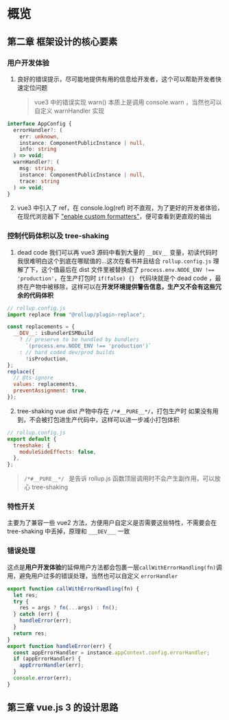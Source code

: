 # 概览

## 第二章 框架设计的核心要素

### 用户开发体验

1. 良好的错误提示，尽可能地提供有用的信息给开发者，这个可以帮助开发者快速定位问题
   > vue3 中的错误实现 warn() 本质上是调用 console.warn ，当然也可以自定义 warnHandler 实现

```ts
interface AppConfig {
  errorHandler?: (
    err: unknown,
    instance: ComponentPublicInstance | null,
    info: string
  ) => void;
  warnHandler?: (
    msg: string,
    instance: ComponentPublicInstance | null,
    trace: string
  ) => void;
}
```

2. vue3 中引入了 ref，在 console.log(ref) 时不直观，为了更好的开发者体验，在现代浏览器下 ["enable custom formatters"](https://www.mattzeunert.com/2016/02/19/custom-chrome-devtools-object-formatters.html)，便可查看到更直观的输出

### 控制代码体积以及 tree-shaking

1. dead code
   我们可以再 vue3 源码中看到大量的 `__DEV__` 变量，初读代码时我很难明白这个到底在哪赋值的...这次在看书并且结合 `rollup.config.js` 理解了下，这个值最后在 dist 文件里被替换成了 `process.env.NODE_ENV !== 'production'`，在生产打包时 `if(false) {} ` 代码块就是个 dead code ，最终在产物中被移除，这样可以在**开发环境提供警告信息，生产又不会有这些冗余的代码体积**

```js
// rollup.config.js
import replace from "@rollup/plugin-replace";

const replacements = {
  __DEV__: isBundlerESMBuild
    ? // preserve to be handled by bundlers
      `(process.env.NODE_ENV !== 'production')`
    : // hard coded dev/prod builds
      !isProduction,
};
replace({
  // @ts-ignore
  values: replacements,
  preventAssignment: true,
});
```

2. tree-shaking
   vue dist 产物中存在 `/*#__PURE__*/`，打包生产时 如果没有用到，不会被打包进生产代码中，这样可以进一步减小打包体积

```js
// rollup.config.js
export default {
  treeshake: {
    moduleSideEffects: false,
  },
};
```

> `/*#__PURE__*/ ` 是告诉 rollup.js 函数顶层调用时不会产生副作用，可以放心 tree-shaking

### 特性开关

主要为了兼容一些 vue2 方法，方便用户自定义是否需要这些特性，不需要会在 tree-shaking 中丢掉，原理和 `___DEV___` 一致

### 错误处理

这点是**用户开发体验**的延伸用户方法都会包裹一层`callWithErrorHandling(fn)`调用，避免用户过多的错误处理，当然也可以自定义 `errorHandler`

```js
export function callWithErrorHandling(fn) {
  let res;
  try {
    res = args ? fn(...args) : fn();
  } catch (err) {
    handleError(err);
  }
  return res;
}
export function handleError(err) {
  const appErrorHandler = instance.appContext.config.errorHandler;
  if (appErrorHandler) {
    appErrorHandler(err);
  }
  console.error(err);
}
```

## 第三章 vue.js 3 的设计思路
